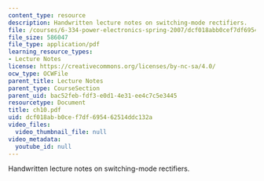 ```yaml
---
content_type: resource
description: Handwritten lecture notes on switching-mode rectifiers.
file: /courses/6-334-power-electronics-spring-2007/dcf018abb0cef7df695462514ddc132a_ch10.pdf
file_size: 586047
file_type: application/pdf
learning_resource_types:
- Lecture Notes
license: https://creativecommons.org/licenses/by-nc-sa/4.0/
ocw_type: OCWFile
parent_title: Lecture Notes
parent_type: CourseSection
parent_uid: bac52feb-fdf3-e0d1-4e31-ee4c7c5e3445
resourcetype: Document
title: ch10.pdf
uid: dcf018ab-b0ce-f7df-6954-62514ddc132a
video_files:
  video_thumbnail_file: null
video_metadata:
  youtube_id: null
---
```

Handwritten lecture notes on switching-mode rectifiers.
